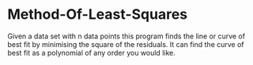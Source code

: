 # Method-Of-Least-Squares

Given a data set with n data points this program finds the line or curve of best fit by minimising the square of the residuals. It can find the curve of best fit as a polynomial of any order you would like.
